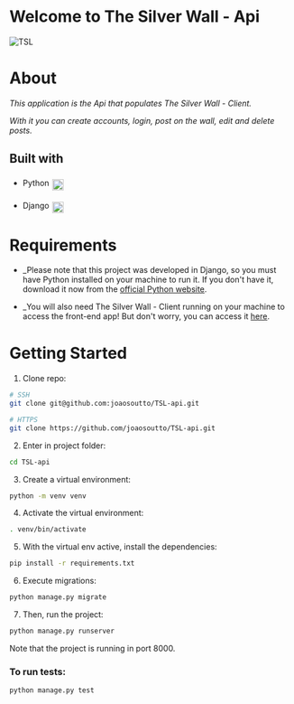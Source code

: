# Welcome to The Silver Wall - Api

![TSL](https://user-images.githubusercontent.com/60697947/150019275-62dc0dcc-c846-45bf-9e6b-4497f78b2b94.png)

# About

_This application is the Api that populates The Silver Wall - Client._

_With it you can create accounts, login, post on the wall, edit and delete posts._

## Built with

- <p style="display:flex;align-items:center;gap:6px;">Python <a href="https://www.python.org/" target="_blank" rel="noreferrer"> <img src="https://cdn.jsdelivr.net/gh/devicons/devicon/icons/python/python-original.svg" alt="react" style="margin-top:6px;" width="20" height="20"/> </a> </p>

- <p style="display:flex;align-items:center;gap:6px;">Django <a href="https://www.typescriptlang.org/" target="_blank" rel="noreferrer"> <img src="https://cdn.jsdelivr.net/gh/devicons/devicon/icons/django/django-original.svg" alt="typeScript" style="margin-top:6px;" width="20" height="20"/> </a> </p>

<h1 style="margin-top: 40px;">Requirements</h1>

- \_Please note that this project was developed in Django, so you must have Python installed on your machine to run it. If you don't have it, download it now from the <a href="https://www.python.org/" target="_blank" rel="noreferrer">official Python website</a>.

- \_You will also need The Silver Wall - Client running on your machine to access the front-end app! But don't worry, you can access it <a href="https://github.com/joaosoutto/TSL-client" target="_blank" rel="noreferrer">here</a>.

<h1 style="margin-top: 40px;">Getting Started</h1>

1. Clone repo:

```bash
# SSH
git clone git@github.com:joaosoutto/TSL-api.git

# HTTPS
git clone https://github.com/joaosoutto/TSL-api.git
```

2. Enter in project folder:

```bash
cd TSL-api
```

3. Create a virtual environment:

```bash
python -m venv venv
```

4. Activate the virtual environment:

```bash
. venv/bin/activate
```

5. With the virtual env active, install the dependencies:

```bash
pip install -r requirements.txt
```

6. Execute migrations:

```bash
python manage.py migrate
```

7. Then, run the project:

```bash
python manage.py runserver
```

Note that the project is running in port 8000.

### To run tests:

```bash
python manage.py test
```
